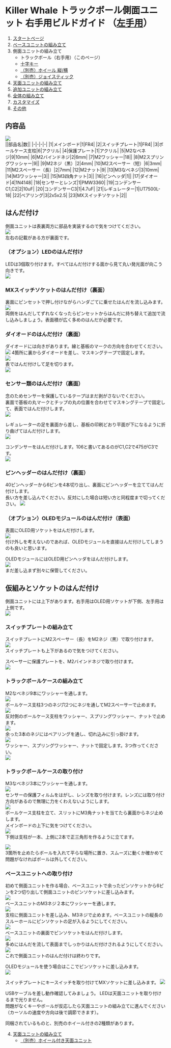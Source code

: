 # Killer Whale トラックボール側面ユニット 右手用ビルドガイド （[左手用](../左手用/3_側面ユニット_トラックボール.md)）

1. [スタートページ](../README.md)
2. [ベースユニットの組み立て](../右手用/2_ベースユニット.md)
3. 側面ユニットの組み立て
   - トラックボール（右手用）（このページ）
   - [十字キー](../右手用/3_側面ユニット_十字キー.md)
   - [（別売）ホイール 縦/横](../右手用/3_側面ユニット_ホイール.md)
   - [（別売）ジョイスティック](../右手用/3_側面ユニット_ジョイスティック.md)
4. [天面ユニットの組み立て](../右手用/4_天面ユニット.md)
5. [追加ユニットの組み立て](../右手用/5_追加ユニット.md)
6. [全体の組み立て](../右手用/6_全体の組み立て.md)
7. [カスタマイズ](../右手用/7_カスタマイズ.md)
8. [その他](../右手用/8_その他.md)

## 内容品 
![](../img/trackball/IMG_5057.jpg)    
||部品名|数||
|-|-|-|-|
|1|メインボード|1|FR4|
|2|スイッチプレート|1|FR4|
|3|ボールケース支柱|6|アクリル|
|4|保護プレート|1|アクリル|
|5|M2なべネジ|9|10mm|
|6|M2バインドネジ|2|6mm|
|7|M2ワッシャー|18||
|8|M2スプリングワッシャー|9||
|9|M2ネジ（黒）|2|4mm|
|10|M2スペーサー（短）|6|3mm|
|11|M2スペーサー（長）|2|7mm|
|12|M2ナット|9|
|13|M3なべネジ|3|10mm|
|14|M3ワッシャー|3||
|15|M3四角ナット|3||
|16|ピンヘッダ|1||
|17|ダイオード|4|1N4148|
|18|センサーとレンズ|1|PMW3360|
|19|コンデンサーC1,C2|2|10uF|
|20|コンデンサーC3|1|4.7uF|
|21|レギュレーター|1|UT7500L-18|
|22|ベアリング|3|2x5x2.5|
|23|MXスイッチソケット|2||


## はんだ付け
側面ユニットは表裏両方に部品を実装するので気をつけてください。  
![](../img/trackball/IMG_5060.jpg)  
左右の記載がある方が裏面です。  
### （オプション）LEDのはんだ付け
LEDは3個取り付けます。すべてはんだ付けする面から見て丸い発光面が向こう向きです。  
![](../img/trackball/IMG_5063.jpg)  



### MXスイッチソケットのはんだ付け（裏面）
裏面にピンセットで押し付けながらハンダごてに乗せたはんだを流し込みます。  
![](../img/trackball/IMG_6009.jpg)  
両側をはんだしてずれなくなったらピンセットからはんだに持ち替えて追加で流し込みしましょう。表面積が広く多めのはんだが必要です。  

### ダイオードのはんだ付け（裏面）
ダイオードには向きがあります。線と基板のマークの方向を合わせてください。 
![](../img/trackball/IMG_5075.jpg) 
4箇所に裏からダイオードを差し、マスキングテープで固定します。  
![](../img/trackball/IMG_6012.jpg)  
表ではんだ付けして足を切ります。  
![](../img/trackball/IMG_6016.jpg)  

### センサー類のはんだ付け（裏面）
念のためセンサーを保護しているテープはまだ剥がさないでください。  
裏面で基板の丸マークとチップの丸の位置を合わせてマスキングテープで固定して、表面ではんだ付けします。  
![](../img/trackball/IMG_5084.jpg)  

レギュレーターの足を裏面から差し、基板の印刷どおり平面が下になるように折り曲げてはんだ付けします。  
![](../img/trackball/IMG_5091.jpg)  

コンデンサーをはんだ付けします。106と書いてあるのがC1,C2で475がC3です。  
![](../img/trackball/IMG_5096.jpg)  

### ピンヘッダーのはんだ付け（裏面）
40ピンヘッダーから6ピンを4本切り出し、裏面にピンヘッダーを立ててはんだ付けします。  
長い方を差し込んでください。反対にした場合は短い方と同程度まで切ってください。
![](../img/trackball/IMG_5107.jpg)  

### （オプション）OLEDモジュールのはんだ付け（表面）
表面にOLED用ソケットをはんだ付けします。  
![](../img/trackball/IMG_5109.jpg)  
付け外しを考えないのであれば、OLEDモジュールを直接はんだ付けしてしまうのも良いと思います。

OLEDモジュールにはOLED用ピンヘッダをはんだ付けします。  
![](../img/trackball/IMG_5116.jpg)  
まだ差し込まず別々に保管してください。  

## 仮組みとソケットのはんだ付け
側面ユニットには上下があります。右手用はOLED用ソケットが下側、左手用は上側です。  
![](../img/trackball/IMG_5117.jpg)  
### スイッチプレートの組み立て
スイッチプレートにM2スペーサー（長）をM2ネジ（黒）で取り付けます。  
![](../img/trackball/IMG_5126.jpg)  
スイッチプレートも上下があるので気をつけてください。  
  
スペーサーに保護プレートを、M2バインドネジで取り付けます。  
![](../img/trackball/IMG_5127.jpg)  

### トラックボールケースの組み立て
M2なべネジ9本にワッシャーを通します。  
![](../img/trackball/IMG_5130.jpg)  
ボールケース支柱3つのネジ穴2つにネジを通してM2スペーサーで止めます。  
![](../img/trackball/IMG_5134.jpg)  
反対側のボールケース支柱をワッシャー、スプリングワッシャー、ナットで止めます。  
![](../img/trackball/IMG_5137.jpg)  
余った3本のネジにはベアリングを通し、切れ込みに引っ掛けます。  
![](../img/trackball/IMG_5142.jpg)  
ワッシャー、スプリングワッシャー、ナットで固定します。3つ作ってください。  
![](../img/trackball/IMG_5147.jpg)  

### トラックボールケースの取り付け
M3なべネジ3本にワッシャーを通します。  
![](../img/trackball/IMG_5149.jpg)  
センサーの保護フィルムをはがし、レンズを取り付けます。レンズには取り付け方向があるので無理に力をくわえないようにします。  
![](../img/trackball/IMG_5155.jpg)  
ボールケース支柱を立て、スリットにM3角ナットを当てたら裏面からネジ止めします。  
メインボードの上下に気をつけてください。  
![](../img/trackball/IMG_5157.jpg)  
下側は支柱が一本、上側に2本で正三角形を作るように立てます。  

![](../img/trackball/IMG_5159.jpg)  
3箇所を止めたらボールを入れて平らな場所に置き、スムーズに動くか確かめて問題がなければボールは外してください。   

### ベースユニットへの取り付け
初めて側面ユニットを作る場合、ベースユニットで余ったピンソケットから6ピンを2つ切り出して側面ユニットのピンソケットに差し込みます。  
![](../img/trackball/IMG_5167.jpg)  
ベースユニットのM3ネジ２本にワッシャーを通します。  
![](../img/trackball/IMG_5169.jpg)  
支柱に側面ユニットを差し込み、M3ネジで止めます。ベースユニットの縦長のスルーホールにピンソケットの足が入るようにしてください。  
![](../img/trackball/IMG_5177.jpg)  
ベースユニットの裏面でピンソケットをはんだ付けします。  
![](../img/trackball/IMG_5180.jpg)  
多めにはんだを流して表面までしっかりはんだ付けされるようにしてください。  
![](../img/trackball/IMG_5184.jpg)  
これで側面ユニットのはんだ付けは終わりです。  


OLEDモジュールを使う場合はここでピンソケットに差し込みます。  
![](../img/trackball/IMG_5190.jpg) 

スイッチプレートにキースイッチを取り付けてMXソケットに差し込みます。
![](../img/trackball/IMG_5193.jpg) 

USBケーブルを差し動作確認してみましょう。  LEDは天面ユニットを取り付けるまで光りません。  
問題がなくキーやボールが反応したら天面ユニットの組み立てに進んでください（カーソルの速度や方向は後で調節できます）。  
  
同梱されているものと、別売のホイール付きの2種類があります。  
  
4. [天面ユニットの組み立て](../右手用/4_天面ユニット.md)
   - [（別売）ホイール付き天面ユニット](../右手用/4_ホイール付き天面ユニット.md)
